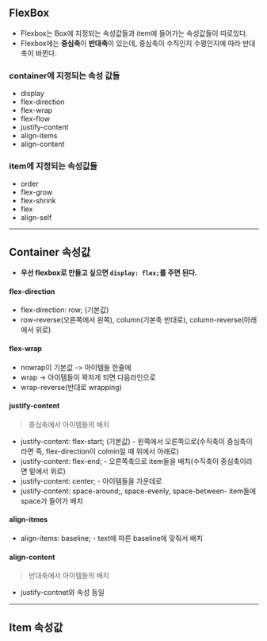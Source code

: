 ## FlexBox
- Flexbox는 Box에 지정되는 속성값들과 item에 들어가는 속성값들이 따로있다.
- Flexbox에는 **중심축**이 **반대축**이 있는데, 중심축이 수직인지 수평인지에 따라 반대축이 바뀐다.

### container에 지정되는 속성 값들
- display
- flex-direction
- flex-wrap
- flex-flow
- justify-content
- align-items
- align-content

### item에 지정되는 속성값들
- order
- flex-grow
- flex-shrink
- flex
- align-self

<hr>

## Container 속성값
- **우선 flexbox로 만들고 싶으면 ```display: flex;```를 주면 된다.**

#### flex-direction
- flex-direction: row; (기본값)
- row-reverse(오른쪽에서 왼쪽), column(기본축 반대로), column-reverse(아래에서 위로)

#### flex-wrap
- nowrap이 기본값 -> 아이템들 한줄에 
- wrap -> 아이템들이 꽉차게 되면 다음라인으로
- wrap-reverse(반대로 wrapping)

#### justify-content
> 중심축에서 아이템들의 배치
- justify-content: flex-start; (기본값) - 왼쪽에서 오른쪽으로(수직축이 중심축이라면 즉, flex-direction이 colmin일 때 위에서 아래로)
- justify-content: flex-end; - 오른쪽축으로 item들을 배치(수직축이 중심축이라면 밑에서 위로)
- justify-content: center; - 아이템들을 가운데로
- justify-content: space-around;, space-evenly, space-between- item들에 space가 들어가 배치

#### align-itmes
- align-items: baseline; - text에 따른 baseline에 맞춰서 배치

#### align-content
> 반대축에서 아이템들의 배치
- justify-contnet와 속성 동일

<hr>

## Item 속성값

